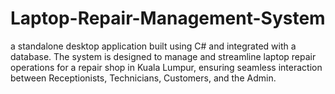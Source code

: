 # Laptop-Repair-Management-System
a standalone desktop application built using C# and integrated with a database. The system is designed to manage and streamline laptop repair operations for a repair shop in Kuala Lumpur, ensuring seamless interaction between Receptionists, Technicians, Customers, and the Admin.
